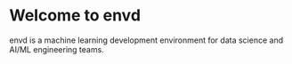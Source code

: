# Welcome to envd

envd is a machine learning development environment for data science and AI/ML engineering teams.